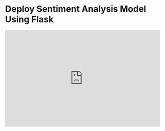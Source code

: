 <h1>Deploy Sentiment Analysis Model Using Flask</h1>
<iframe width="100%" height="315" src="https://www.youtube.com/embed/hIq4bVT2ghk?list=PL3N9eeOlCrP5PlN1jwOB3jVZE6nYTVswk" title="YouTube video player" frameborder="0" allow="accelerometer; autoplay; clipboard-write; encrypted-media; gyroscope; picture-in-picture" allowfullscreen></iframe>